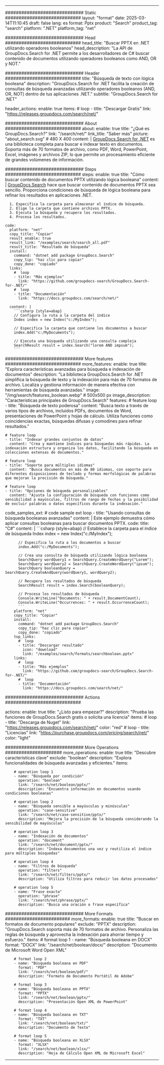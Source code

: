 
---
############################# Static ############################
layout: "format"
date:  2025-03-14T11:10:45
draft: false
lang: es
format: Pptx
product: "Search"
product_tag: "search"
platform: ".NET"
platform_tag: "net"

############################# Head ############################
head_title: "Buscar PPTX en .NET utilizando operadores booleanos"
head_description: "La API de GroupDocs.Search for .NET permite a los desarrolladores de C# buscar contenido de documentos utilizando operadores booleanos como AND, OR y NOT."

############################# Header ############################
title: "Búsqueda de texto con lógica booleana" 
description: "GroupDocs.Search for .NET facilita la creación de consultas de búsqueda avanzadas utilizando operadores booleanos (AND, OR, NOT) dentro de tus aplicaciones .NET."
subtitle: "GroupDocs.Search for .NET" 

header_actions:
  enable: true
  items:
    #  loop
    - title: "Descargar Gratis"
      link: "https://releases.groupdocs.com/search/net/"
      
############################# About ############################
about:
    enable: true
    title: "¿Qué es GroupDocs.Search?"
    link: "/search/net/"
    link_title: "Saber más"
    picture: "about_search.svg" # 480 X 400
    content: |
       [GroupDocs.Search for .NET](/search/net/) es una biblioteca completa para buscar e indexar texto en documentos. Soporta más de 70 formatos de archivo, como PDF, Word, PowerPoint, Excel, imágenes y archivos ZIP, lo que permite un procesamiento eficiente de grandes volúmenes de información.

############################# Steps ############################
steps:
    enable: true
    title: "Cómo buscar contenido de documentos PPTX utilizando lógica booleana"
    content: |
      [GroupDocs.Search](/search/net/) hace que buscar contenido de documentos PPTX sea sencillo. Proporciona condiciones de búsqueda de lógica booleana para refinar los resultados en aplicaciones .NET.
      
      1. Especifica la carpeta para almacenar el índice de búsqueda.
      2. Elige la carpeta que contiene archivos PPTX.
      3. Ejecuta la búsqueda y recupera los resultados.
      4. Procesa los resultados.
   
    code:
      platform: "net"
      copy_title: "Copiar"
      result_enable: true
      result_link: "/examples/search/search_all.pdf"
      result_title: "Resultado de búsqueda"
      install:
        command: "dotnet add package GroupDocs.Search"
        copy_tip: "haz clic para copiar"
        copy_done: "copiado"
      links:
        #  loop
        - title: "Más ejemplos"
          link: "https://github.com/groupdocs-search/GroupDocs.Search-for-.NET/"
        #  loop
        - title: "Documentación"
          link: "https://docs.groupdocs.com/search/net/"
          
      content: |
        ```csharp {style=abap}
        // Configura la ruta a la carpeta del índice
        Index index = new Index("c:/MyIndex");

        // Especifica la carpeta que contiene los documentos a buscar
        index.Add("c:/MyDocuments");

        // Ejecuta una búsqueda utilizando una consulta compleja
        SearchResult result = index.Search("lorem AND impsum");
        ```            

############################# More features ############################
more_features:
  enable: true
  title: "Explora características avanzadas para búsqueda e indexación de documentos"
  description: "La biblioteca GroupDocs.Search for .NET simplifica la búsqueda de texto y la indexación para más de 70 formatos de archivo. Localiza y gestiona información de manera efectiva con herramientas de búsqueda avanzadas."
  image: "/img/search/features_boolean.webp" # 500x500 px
  image_description: "Características principales de GroupDocs.Search"
  features:
    # feature loop
    - title: "Búsqueda de texto poderosa"
      content: "Busca texto a través de varios tipos de archivos, incluidos PDFs, documentos de Word, presentaciones de PowerPoint y hojas de cálculo. Utiliza funciones como coincidencias exactas, búsquedas difusas y comodines para refinar resultados."

    # feature loop
    - title: "Indexar grandes conjuntos de datos"
      content: "Crea y mantiene índices para búsquedas más rápidas. La indexación estructura y organiza los datos, facilitando la búsqueda en colecciones extensas de documentos."

    # feature loop
    - title: "Soporte para múltiples idiomas"
      content: "Busca documentos en más de 80 idiomas, con soporte para diferentes disposiciones de teclado y formas morfológicas de palabras que mejoran la precisión de búsqueda."

    # feature loop
    - title: "Opciones de búsqueda personalizables"
      content: "Ajusta la configuración de búsqueda con funciones como sensibilidad a mayúsculas, filtros de rango de fechas y la posibilidad de excluir palabras o datos específicos durante la indexación."
      
  code_samples_ext:
    # code sample ext loop
    - title: "Usando consultas de búsqueda booleanas avanzadas"
      content: |
        Este ejemplo demuestra cómo aplicar consultas booleanas para buscar documentos PPTX.
      code:
        title: "C#"
        content: |
          ```csharp {style=abap}
          // Establece la carpeta para el índice de búsqueda
          Index index = new Index("c:/MyIndex");
              
          // Especifica la ruta a los documentos a buscar
          index.Add("c:/MyDocuments");

          // Crea una consulta de búsqueda utilizando lógica booleana
          SearchQuery wordQuery1 = SearchQuery.CreateWordQuery("Lorem");
          SearchQuery wordQuery2 = SearchQuery.CreateWordQuery("ipsum");
          SearchQuery booleanQuery = SearchQuery.CreateAndQuery(wordQuery1, wordQuery2);

          // Recupera los resultados de búsqueda
          SearchResult result = index.Search(booleanQuery);
          
          // Procesa los resultados de búsqueda
          Console.WriteLine("Documents: " + result.DocumentCount);
          Console.WriteLine("Occurrences: " + result.OccurrenceCount);
          ```
        platform: "net"
        copy_title: "Copiar"
        install:
          command: "dotnet add package GroupDocs.Search"
          copy_tip: "haz clic para copiar"
          copy_done: "copiado"
        top_links:
          #  loop
          - title: "Descargar resultado"
            icon: "download"
            link: "/examples/search/formats/searchboolean.pptx"
        links:
          #  loop
          - title: "Más ejemplos"
            link: "https://github.com/groupdocs-search/GroupDocs.Search-for-.NET/"
          #  loop
          - title: "Documentación"
            link: "https://docs.groupdocs.com/search/net/"
            

            


############################# Actions ############################

actions:
  enable: true
  title: "¿Listo para empezar?"
  description: "Prueba las funciones de GroupDocs.Search gratis o solicita una licencia"
  items:
    #  loop
    - title: "Descarga de Nuget"
      link: "https://releases.groupdocs.com/search/net/"
      color: "red"
        #  loop
    - title: "Licencias"
      link: "https://purchase.groupdocs.com/pricing/search/net/"
      color: "light"


############################# More Operations #####################
more_operations:
    enable: true
    title: "Descubre características clave"
    exclude: "boolean"
    description: "Explora funcionalidades de búsqueda avanzadas y eficientes."
    items: 
          
        # operation loop 1
        - name: "Búsqueda por condición"
          operation: "boolean"
          link: "/search/net/boolean/pptx/"
          description: "Encuentra información en documentos usando condiciones booleanas"

        # operation loop 2
        - name: "Búsqueda sensible a mayúsculas y minúsculas"
          operation: "case-sensitive"
          link: "/search/net/case-sensitive/pptx/"
          description: "Mejora la precisión de la búsqueda considerando la sensibilidad de mayúsculas"

        # operation loop 3
        - name: "Indexación de documentos"
          operation: "document"
          link: "/search/net/document/pptx/"
          description: "Indexa documentos una vez y reutiliza el índice para múltiples búsquedas"

        # operation loop 4
        - name: "Filtros de búsqueda"
          operation: "filters"
          link: "/search/net/filters/pptx/"
          description: "Utiliza filtros para reducir los datos procesados"

        # operation loop 5
        - name: "Frase exacta"
          operation: "phrase"
          link: "/search/net/phrase/pptx/"
          description: "Busca una oración o frase específica"
          
        
          
############################# More Formats ########################
more_formats:
    enable: true
    title: "Buscar en formatos de documento populares"
    exclude: "PPTX"
    description: "GroupDocs.Search soporta más de 70 formatos de archivo. Personaliza las reglas de búsqueda y aprovecha la indexación para ahorrar tiempo y esfuerzo."
    items: 
        # format loop 1
        - name: "Búsqueda booleana en DOCX"
          format: "DOCX"
          link: "/search/net/boolean/docx/"
          description: "Documento de Microsoft Word Open XML"
          
        # format loop 2
        - name: "Búsqueda booleana en PDF"
          format: "PDF"
          link: "/search/net/boolean/pdf/"
          description: "Formato de Documento Portátil de Adobe"
          
        # format loop 3
        - name: "Búsqueda booleana en PPTX"
          format: "PPTX"
          link: "/search/net/boolean/pptx/"
          description: "Presentación Open XML de PowerPoint"

        # format loop 4
        - name: "Búsqueda booleana en TXT"
          format: "TXT"
          link: "/search/net/boolean/txt/"
          description: "Documento de Texto"
          
        # format loop 5
        - name: "Búsqueda booleana en XLSX"
          format: "XLSX"
          link: "/search/net/boolean/xlsx/"
          description: "Hoja de Cálculo Open XML de Microsoft Excel"
  

---